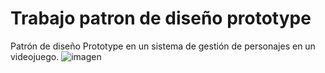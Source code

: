 # Trabajo patron de diseño prototype
 Patrón de diseño Prototype en un sistema de gestión de personajes en un videojuego.
![imagen](https://i.pinimg.com/736x/0b/d5/2f/0bd52f658b0698a7b06ca263e04a3404.jpg)
